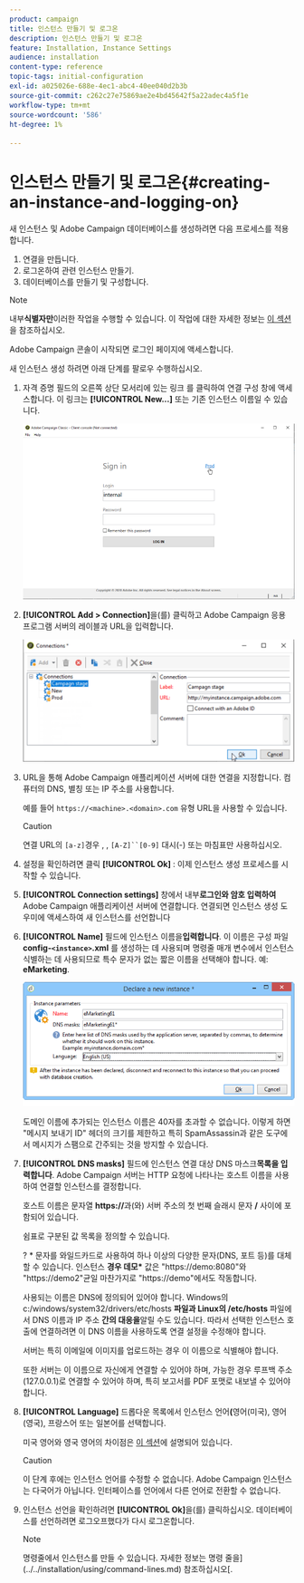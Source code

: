 ```yaml
---
product: campaign
title: 인스턴스 만들기 및 로그온
description: 인스턴스 만들기 및 로그온
feature: Installation, Instance Settings
audience: installation
content-type: reference
topic-tags: initial-configuration
exl-id: a025026e-688e-4ec1-abc4-40ee040d2b3b
source-git-commit: c262c27e75869ae2e4bd45642f5a22adec4a5f1e
workflow-type: tm+mt
source-wordcount: '586'
ht-degree: 1%

---
```


# 인스턴스 만들기 및 로그온{#creating-an-instance-and-logging-on}



새 인스턴스 및 Adobe Campaign 데이터베이스를 생성하려면 다음 프로세스를 적용합니다.

1. 연결을 만듭니다.
1. 로그온하여 관련 인스턴스 만들기.
1. 데이터베이스를 만들기 및 구성합니다.

>[!NOTE]
>
>내부&#x200B;**식별자만**&#x200B;이러한 작업을 수행할 수 있습니다. 이 작업에 대한 자세한 정보는 [이 섹션](../../installation/using/configuring-campaign-server.md#internal-identifier)을 참조하십시오.

Adobe Campaign 콘솔이 시작되면 로그인 페이지에 액세스합니다.

새 인스턴스 생성 하려면 아래 단계를 팔로우 수행하십시오.

1. 자격 증명 필드의 오른쪽 상단 모서리에 있는 링크 를 클릭하여 연결 구성 창에 액세스합니다. 이 링크는 **[!UICONTROL New...]** 또는 기존 인스턴스 이름일 수 있습니다.

   ![](assets/s_ncs_install_define_connection_01.png)

1. **[!UICONTROL Add > Connection]**&#x200B;을(를) 클릭하고 Adobe Campaign 응용 프로그램 서버의 레이블과 URL을 입력합니다.

   ![](assets/s_ncs_install_define_connection_02.png)

1. URL을 통해 Adobe Campaign 애플리케이션 서버에 대한 연결을 지정합니다. 컴퓨터의 DNS, 별칭 또는 IP 주소를 사용합니다.

   예를 들어 `https://<machine>.<domain>.com` 유형 URL을 사용할 수 있습니다.

   >[!CAUTION]
   >
   >연결 URL의 `[a-z]`경우 , , `[A-Z]``[0-9]` 대시(-) 또는 마침표만 사용하십시오.

1. 설정을 확인하려면 클릭 **[!UICONTROL Ok]** : 이제 인스턴스 생성 프로세스를 시작할 수 있습니다.
1. **[!UICONTROL Connection settings]** 창에서 내부&#x200B;**로그인와 암호 입력하여** Adobe Campaign 애플리케이션 서버에 연결합니다. 연결되면 인스턴스 생성 도우미에 액세스하여 새 인스턴스를 선언합니다
1. **[!UICONTROL Name]** 필드에 인스턴스 이름을&#x200B;**입력합니다**. 이 이름은 구성 파일 **config-`<instance>`.xml** 를 생성하는 데 사용되며 명령줄 매개 변수에서 인스턴스 식별하는 데 사용되므로 특수 문자가 없는 짧은 이름을 선택해야 합니다. 예: **eMarketing**.

   ![](assets/s_ncs_install_create_instance.png)

   도메인 이름에 추가되는 인스턴스 이름은 40자를 초과할 수 없습니다. 이렇게 하면 &quot;메시지 보내기 ID&quot; 헤더의 크기를 제한하고 특히 SpamAssassin과 같은 도구에서 메시지가 스팸으로 간주되는 것을 방지할 수 있습니다.

1. **[!UICONTROL DNS masks]** 필드에 인스턴스 연결 대상 DNS 마스크&#x200B;**목록을 입력합니다**. Adobe Campaign 서버는 HTTP 요청에 나타나는 호스트 이름을 사용하여 연결할 인스턴스를 결정합니다.

   호스트 이름은 문자열 **https://**&#x200B;과(와) 서버 주소의 첫 번째 슬래시 문자 **/** 사이에 포함되어 있습니다.

   쉼표로 구분된 값 목록을 정의할 수 있습니다.

   ? &#42; 문자를 와일드카드로 사용하여 하나 이상의 다양한 문자(DNS, 포트 등)를 대체할 수 있습니다. 인스턴스 **경우 데모&#42;** 값은 &quot;https://demo:8080&quot;와 &quot;https://demo2&quot;균일 마찬가지로 &quot;https://demo&quot;에서도 작동합니다.

   사용되는 이름은 DNS에 정의되어 있어야 합니다. Windows의 c:/windows/system32/drivers/etc/hosts **파일과 Linux의 /etc/hosts** 파일에서 DNS 이름과 IP 주소 **간의 대응을**&#x200B;알릴 수도 있습니다. 따라서 선택한 인스턴스 호출에 연결하려면 이 DNS 이름을 사용하도록 연결 설정을 수정해야 합니다.

   서버는 특히 이메일에 이미지를 업로드하는 경우 이 이름으로 식별해야 합니다.

   또한 서버는 이 이름으로 자신에게 연결할 수 있어야 하며, 가능한 경우 루프백 주소(127.0.0.1)로 연결할 수 있어야 하며, 특히 보고서를 PDF 포맷로 내보낼 수 있어야 합니다.

1. **[!UICONTROL Language]** 드롭다운 목록에서 인스턴스 언어&#x200B;**(**&#x200B;영어(미국), 영어(영국), 프랑스어 또는 일본어를 선택합니다.

   미국 영어와 영국 영어의 차이점은 [이 섹션](../../platform/using/adobe-campaign-workspace.md#date-and-time)에 설명되어 있습니다.

   >[!CAUTION]
   >
   >이 단계 후에는 인스턴스 언어를 수정할 수 없습니다. Adobe Campaign 인스턴스는 다국어가 아닙니다. 인터페이스를 언어에서 다른 언어로 전환할 수 없습니다.

1. 인스턴스 선언을 확인하려면 **[!UICONTROL Ok]**&#x200B;을(를) 클릭하십시오. 데이터베이스를 선언하려면 로그오프했다가 다시 로그온합니다.

   >[!NOTE]
   >
   >명령줄에서 인스턴스를 만들 수 있습니다. 자세한 정보는 명령 줄을](../../installation/using/command-lines.md) 참조하십시오[.
